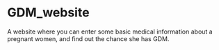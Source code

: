 # GDM_website
A website where you can enter some basic medical information about a pregnant women, and find out the chance she has GDM.
